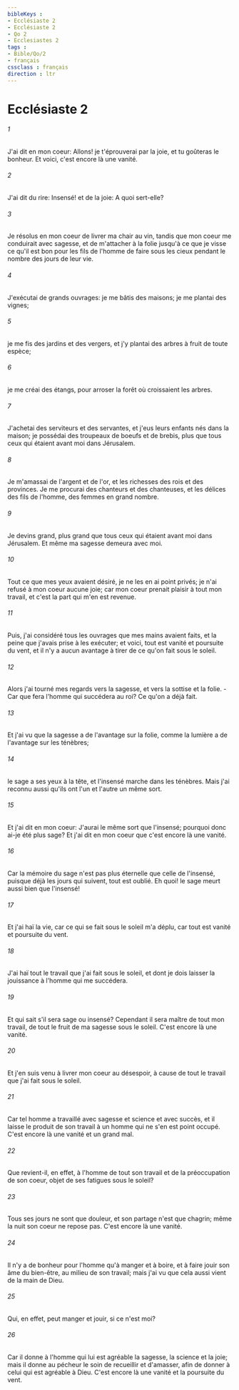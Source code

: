 ```yaml
---
bibleKeys : 
- Ecclésiaste 2
- Ecclésiaste 2
- Qo 2
- Ecclesiastes 2
tags : 
- Bible/Qo/2
- français
cssclass : français
direction : ltr
---
```


# Ecclésiaste 2

###### 1
J'ai dit en mon coeur: Allons! je t'éprouverai par la joie, et tu goûteras le bonheur. Et voici, c'est encore là une vanité.
###### 2
J'ai dit du rire: Insensé! et de la joie: A quoi sert-elle?
###### 3
Je résolus en mon coeur de livrer ma chair au vin, tandis que mon coeur me conduirait avec sagesse, et de m'attacher à la folie jusqu'à ce que je visse ce qu'il est bon pour les fils de l'homme de faire sous les cieux pendant le nombre des jours de leur vie.
###### 4
J'exécutai de grands ouvrages: je me bâtis des maisons; je me plantai des vignes;
###### 5
je me fis des jardins et des vergers, et j'y plantai des arbres à fruit de toute espèce;
###### 6
je me créai des étangs, pour arroser la forêt où croissaient les arbres.
###### 7
J'achetai des serviteurs et des servantes, et j'eus leurs enfants nés dans la maison; je possédai des troupeaux de boeufs et de brebis, plus que tous ceux qui étaient avant moi dans Jérusalem.
###### 8
Je m'amassai de l'argent et de l'or, et les richesses des rois et des provinces. Je me procurai des chanteurs et des chanteuses, et les délices des fils de l'homme, des femmes en grand nombre.
###### 9
Je devins grand, plus grand que tous ceux qui étaient avant moi dans Jérusalem. Et même ma sagesse demeura avec moi.
###### 10
Tout ce que mes yeux avaient désiré, je ne les en ai point privés; je n'ai refusé à mon coeur aucune joie; car mon coeur prenait plaisir à tout mon travail, et c'est la part qui m'en est revenue.
###### 11
Puis, j'ai considéré tous les ouvrages que mes mains avaient faits, et la peine que j'avais prise à les exécuter; et voici, tout est vanité et poursuite du vent, et il n'y a aucun avantage à tirer de ce qu'on fait sous le soleil.
###### 12
Alors j'ai tourné mes regards vers la sagesse, et vers la sottise et la folie. -Car que fera l'homme qui succédera au roi? Ce qu'on a déjà fait.
###### 13
Et j'ai vu que la sagesse a de l'avantage sur la folie, comme la lumière a de l'avantage sur les ténèbres;
###### 14
le sage a ses yeux à la tête, et l'insensé marche dans les ténèbres. Mais j'ai reconnu aussi qu'ils ont l'un et l'autre un même sort.
###### 15
Et j'ai dit en mon coeur: J'aurai le même sort que l'insensé; pourquoi donc ai-je été plus sage? Et j'ai dit en mon coeur que c'est encore là une vanité.
###### 16
Car la mémoire du sage n'est pas plus éternelle que celle de l'insensé, puisque déjà les jours qui suivent, tout est oublié. Eh quoi! le sage meurt aussi bien que l'insensé!
###### 17
Et j'ai haï la vie, car ce qui se fait sous le soleil m'a déplu, car tout est vanité et poursuite du vent.
###### 18
J'ai haï tout le travail que j'ai fait sous le soleil, et dont je dois laisser la jouissance à l'homme qui me succédera.
###### 19
Et qui sait s'il sera sage ou insensé? Cependant il sera maître de tout mon travail, de tout le fruit de ma sagesse sous le soleil. C'est encore là une vanité.
###### 20
Et j'en suis venu à livrer mon coeur au désespoir, à cause de tout le travail que j'ai fait sous le soleil.
###### 21
Car tel homme a travaillé avec sagesse et science et avec succès, et il laisse le produit de son travail à un homme qui ne s'en est point occupé. C'est encore là une vanité et un grand mal.
###### 22
Que revient-il, en effet, à l'homme de tout son travail et de la préoccupation de son coeur, objet de ses fatigues sous le soleil?
###### 23
Tous ses jours ne sont que douleur, et son partage n'est que chagrin; même la nuit son coeur ne repose pas. C'est encore là une vanité.
###### 24
Il n'y a de bonheur pour l'homme qu'à manger et à boire, et à faire jouir son âme du bien-être, au milieu de son travail; mais j'ai vu que cela aussi vient de la main de Dieu.
###### 25
Qui, en effet, peut manger et jouir, si ce n'est moi?
###### 26
Car il donne à l'homme qui lui est agréable la sagesse, la science et la joie; mais il donne au pécheur le soin de recueillir et d'amasser, afin de donner à celui qui est agréable à Dieu. C'est encore là une vanité et la poursuite du vent.

